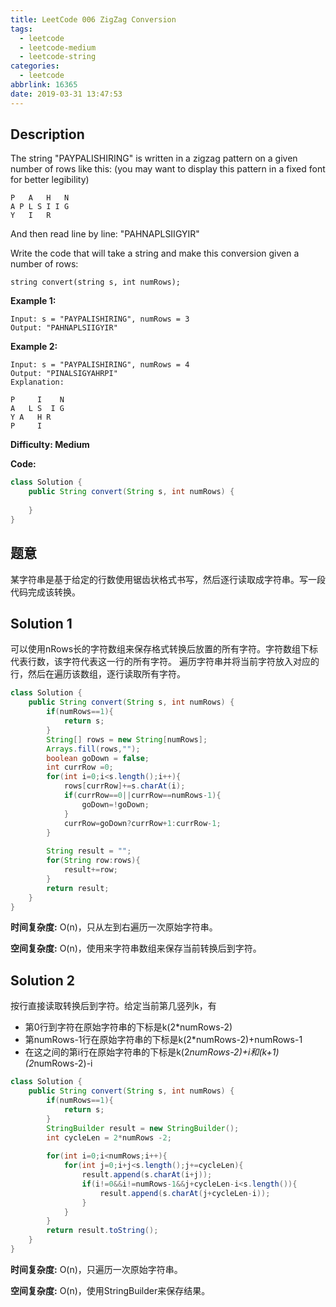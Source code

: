 ```yaml
---
title: LeetCode 006 ZigZag Conversion
tags:
  - leetcode
  - leetcode-medium
  - leetcode-string
categories:
  - leetcode
abbrlink: 16365
date: 2019-03-31 13:47:53
---
```


## Description

The string "PAYPALISHIRING" is written in a zigzag pattern on a given number of rows like this: (you may want to display this pattern in a fixed font for better legibility)

```
P   A   H   N
A P L S I I G
Y   I   R
```

And then read line by line: "PAHNAPLSIIGYIR"

Write the code that will take a string and make this conversion given a number of rows:

```
string convert(string s, int numRows);
```

**Example 1:**

```
Input: s = "PAYPALISHIRING", numRows = 3
Output: "PAHNAPLSIIGYIR"
```

**Example 2:**

```
Input: s = "PAYPALISHIRING", numRows = 4
Output: "PINALSIGYAHRPI"
Explanation:

P     I    N
A   L S  I G
Y A   H R
P     I
```

**Difficulty: Medium**

**Code:**

```java
class Solution {
    public String convert(String s, int numRows) {
        
    }
}
```

## 题意

某字符串是基于给定的行数使用锯齿状格式书写，然后逐行读取成字符串。写一段代码完成该转换。

<!-- more -->

## Solution 1

可以使用nRows长的字符数组来保存格式转换后放置的所有字符。字符数组下标代表行数，该字符代表这一行的所有字符。
遍历字符串并将当前字符放入对应的行，然后在遍历该数组，逐行读取所有字符。

```java
class Solution {
    public String convert(String s, int numRows) {
        if(numRows==1){
            return s;
        }
        String[] rows = new String[numRows];
        Arrays.fill(rows,"");
        boolean goDown = false;
        int currRow =0;
        for(int i=0;i<s.length();i++){
            rows[currRow]+=s.charAt(i);
            if(currRow==0||currRow==numRows-1){
                goDown=!goDown;
            }
            currRow=goDown?currRow+1:currRow-1;
        }
        
        String result = "";
        for(String row:rows){
            result+=row;
        }
        return result;
    }
}
```

**时间复杂度:** O(n)，只从左到右遍历一次原始字符串。

**空间复杂度:** O(n)，使用来字符串数组来保存当前转换后到字符。

## Solution 2

按行直接读取转换后到字符。给定当前第几竖列k，有

* 第0行到字符在原始字符串的下标是k(2*numRows-2)
* 第numRows-1行在原始字符串的下标是k(2*numRows-2)+numRows-1
* 在这之间的第i行在原始字符串的下标是k(2*numRows-2)+i和(k+1)(2*numRows-2)-i

```java
class Solution {
    public String convert(String s, int numRows) {
        if(numRows==1){
            return s;
        }
        StringBuilder result = new StringBuilder();
        int cycleLen = 2*numRows -2;
        
        for(int i=0;i<numRows;i++){
            for(int j=0;i+j<s.length();j+=cycleLen){
                result.append(s.charAt(i+j));
                if(i!=0&&i!=numRows-1&&j+cycleLen-i<s.length()){
                    result.append(s.charAt(j+cycleLen-i));
                }
            }
        }
        return result.toString();
    }
}
```

**时间复杂度:** O(n)，只遍历一次原始字符串。

**空间复杂度:** O(n)，使用StringBuilder来保存结果。
